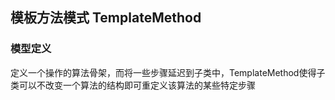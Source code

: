 ## 模板方法模式 TemplateMethod

### 模型定义
定义一个操作的算法骨架，而将一些步骤延迟到子类中，TemplateMethod使得子类可以不改变一个算法的结构即可重定义该算法的某些特定步骤